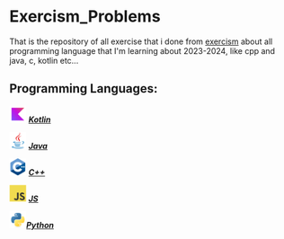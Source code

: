 # Exercism_Problems

That is the repository of all exercise that i done from [exercism](https://exercism.org/) about all
programming language that I'm learning about 2023-2024, like cpp and java, c, kotlin etc...

## Programming Languages:

<img alt="Kotlin_img" src="https://github.com/devicons/devicon/blob/master/icons/kotlin/kotlin-original.svg" width=30px height=30px> [***Kotlin***](kotlin/)

<img alt="Java_img" src="https://github.com/devicons/devicon/blob/master/icons/java/java-original.svg" width=30px height=30px> [***Java***](java/)

<img alt="Cpp_img" src="https://github.com/devicons/devicon/blob/master/icons/cplusplus/cplusplus-original.svg" width=30px height=30px> [***C++***](cpp/)

<img alt="Javascript_img" src="https://github.com/devicons/devicon/blob/master/icons/javascript/javascript-original.svg" width=30px height=30px> [***JS***](javascript/)

<img alt="Python_img" src="https://github.com/devicons/devicon/blob/master/icons/python/python-original.svg" width=30px height=30px>[***Python***](python/)
